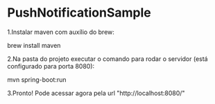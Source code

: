 # PushNotificationSample

1.Instalar maven com auxílio do brew:

brew install maven

2.Na pasta do projeto executar o comando para rodar o servidor (está configurado para porta 8080):

mvn spring-boot:run

3.Pronto! Pode acessar agora pela url "http://localhost:8080/"
